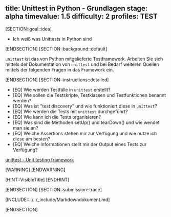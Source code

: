 title: Unittest in Python - Grundlagen
stage: alpha
timevalue: 1.5
difficulty: 2
profiles: TEST
---
[SECTION::goal::idea]

- Ich weiß was Unittests in Python sind

[ENDSECTION]
[SECTION::background::default]

`unittest` ist das von Python mitgelieferte Testframework.
Arbeiten Sie sich mittels der Dokumentation von `unittest` und bei Bedarf weiteren Quellen mittels
der folgenden Fragen in das Framework ein.

[ENDSECTION]
[SECTION::instructions::detailed]

- [EQ] Wie werden Testfälle in `unittest` erstellt?
- [EQ] Wie sollen die Testskripte, Testklassen und Testfunktionen benannt werden?
- [EQ] Was ist "test discovery" und wie funktioniert diese in `unittest`?
- [EQ] Wie werden die Tests mit `unittest` durchgeführt?
- [EQ] Wie kann ich die Tests organisieren?
- [EQ] Was sind die Methoden setUp() und tearDown() und wie wendet man sie an?
- [EQ] Welche Assertions stehen mir zur Verfügung und wie nutze ich diese am besten?
- [EQ] Welche Informationen stellt mir der Output eines Tests zur Verfügung?

[unittest - Unit testing framework](https://docs.python.org/3.10/library/unittest.html)

[WARNING]
[ENDWARNING]

[HINT::VisibleTitle]
[ENDHINT]

[ENDSECTION]
[SECTION::submission::trace]

[INCLUDE::../../_include/Markdowndokument.md]

[ENDSECTION]
